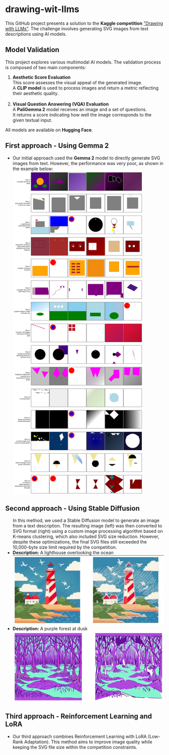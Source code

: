 # drawing-wit-llms

This GitHub project presents a solution to the <strong>Kaggle competition</strong> <a href="https://www.kaggle.com/competitions/drawing-with-llms"> "Drawing with LLMs"</a>. The challenge involves generating SVG images from text descriptions using AI models.

## Model Validation
This project explores various multimodal AI models. The validation process is composed of two main components:
 <ol>
    <li>
      <strong>Aesthetic Score Evaluation</strong><br>
      This score assesses the visual appeal of the generated image.<br>
      A <strong>CLIP model</strong> is used to process images and return a metric reflecting their aesthetic quality.
    </li>
    <br>
    <li>
      <strong>Visual Question Answering (VQA) Evaluation</strong><br>
      A <strong>PaliGemma 2</strong> model receives an image and a set of questions.<br>
      It returns a score indicating how well the image corresponds to the given textual input.
    </li>
  </ol>

  <p>All models are available on <strong>Hugging Face</strong>.</p>

## First approach - Using Gemma 2

<ul>
<li> Our initial approach used the <strong>Gemma 2</strong> model to directly generate SVG images from text. However, the performance was very poor, as shown in the example below:
<br>
<img src="assets/output_dwllm1.png" alt="">
<br>
</ul>

## Second approach - Using Stable Diffusion 
<ul>
In this method, we used a Stable Diffusion model to generate an image from a text description.
The resulting image (left) was then converted to SVG format (right) using a custom image processing algorithm based on K-means clustering, which also included SVG size reduction.
However, despite these optimizations, the final SVG files still exceeded the 10,000-byte size limit required by the competition.
<li> <strong>Description: </strong> A lighthouse overlooking the ocean
<br>
<img src="assets/output_dwllm2.jpg" alt="">
<br>
<li> <strong>Description: </strong> A purple forest at dusk
<br>
<img src="assets/output_dwllm3.png" alt="">
</ul>

## Third approach - Reinforcement Learning and LoRA
<ul>
<li> Our third  approach combines Reinforcement Learning with LoRA (Low-Rank Adaptation). This method aims to improve image quality while keeping the SVG file size within the competition constraints.
</ul>

